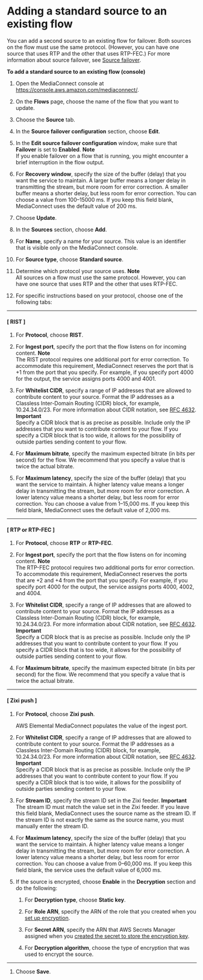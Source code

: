 # Adding a standard source to an existing flow<a name="source-adding-standard"></a>

You can add a second source to an existing flow for failover\. Both sources on the flow must use the same protocol\. \(However, you can have one source that uses RTP and the other that uses RTP\-FEC\.\) For more information about source failover, see [Source failover](source-failover.md)\.

**To add a standard source to an existing flow \(console\)**

1. Open the MediaConnect console at [https://console\.aws\.amazon\.com/mediaconnect/](https://console.aws.amazon.com/mediaconnect/)\.

1. On the **Flows** page, choose the name of the flow that you want to update\.

1. Choose the **Source** tab\.

1. In the **Source failover configuration** section, choose **Edit**\.

1. In the **Edit source failover configuration** window, make sure that **Failover** is set to **Enabled**\.
**Note**  
If you enable failover on a flow that is running, you might encounter a brief interruption in the flow output\. 

1. For **Recovery window**, specify the size of the buffer \(delay\) that you want the service to maintain\. A larger buffer means a longer delay in transmitting the stream, but more room for error correction\. A smaller buffer means a shorter delay, but less room for error correction\. You can choose a value from 100–15000 ms\. If you keep this field blank, MediaConnect uses the default value of 200 ms\.

1. Choose **Update**\.

1. In the **Sources** section, choose **Add**\.

1. For **Name**, specify a name for your source\. This value is an identifier that is visible only on the MediaConnect console\. 

1. For **Source type**, choose **Standard source**\.

1. Determine which protocol your source uses\.
**Note**  
All sources on a flow must use the same protocol\. However, you can have one source that uses RTP and the other that uses RTP\-FEC\.

1. For specific instructions based on your protocol, choose one of the following tabs:

------
#### [ RIST ]

   1. For **Protocol**, choose **RIST**\. 

   1. For **Ingest port**, specify the port that the flow listens on for incoming content\. 
**Note**  
The RIST protocol requires one additional port for error correction\. To accommodate this requirement, MediaConnect reserves the port that is \+1 from the port that you specify\. For example, if you specify port 4000 for the output, the service assigns ports 4000 and 4001\.

   1. For **Whitelist CIDR**, specify a range of IP addresses that are allowed to contribute content to your source\. Format the IP addresses as a Classless Inter\-Domain Routing \(CIDR\) block, for example, 10\.24\.34\.0/23\. For more information about CIDR notation, see [RFC 4632](https://tools.ietf.org/html/rfc4632)\.
**Important**  
Specify a CIDR block that is as precise as possible\. Include only the IP addresses that you want to contribute content to your flow\. If you specify a CIDR block that is too wide, it allows for the possibility of outside parties sending content to your flow\.

   1. For **Maximum bitrate**, specify the maximum expected bitrate \(in bits per second\) for the flow\. We recommend that you specify a value that is twice the actual bitrate\.

   1. For **Maximum latency**, specify the size of the buffer \(delay\) that you want the service to maintain\. A higher latency value means a longer delay in transmitting the stream, but more room for error correction\. A lower latency value means a shorter delay, but less room for error correction\. You can choose a value from 1–15,000 ms\. If you keep this field blank, MediaConnect uses the default value of 2,000 ms\. 

------
#### [  RTP or RTP\-FEC ]

   1. For **Protocol**, choose **RTP** or **RTP\-FEC**\. 

   1. For **Ingest port**, specify the port that the flow listens on for incoming content\.
**Note**  
The RTP\-FEC protocol requires two additional ports for error correction\. To accommodate this requirement, MediaConnect reserves the ports that are \+2 and \+4 from the port that you specify\. For example, if you specify port 4000 for the output, the service assigns ports 4000, 4002, and 4004\. 

   1. For **Whitelist CIDR**, specify a range of IP addresses that are allowed to contribute content to your source\. Format the IP addresses as a Classless Inter\-Domain Routing \(CIDR\) block, for example, 10\.24\.34\.0/23\. For more information about CIDR notation, see [RFC 4632](https://tools.ietf.org/html/rfc4632)\.
**Important**  
Specify a CIDR block that is as precise as possible\. Include only the IP addresses that you want to contribute content to your flow\. If you specify a CIDR block that is too wide, it allows for the possibility of outside parties sending content to your flow\.

   1. For **Maximum bitrate**, specify the maximum expected bitrate \(in bits per second\) for the flow\. We recommend that you specify a value that is twice the actual bitrate\.

------
#### [ Zixi push ]

   1. For **Protocol**, choose **Zixi push**\. 

      AWS Elemental MediaConnect populates the value of the ingest port\.

   1. For **Whitelist CIDR**, specify a range of IP addresses that are allowed to contribute content to your source\. Format the IP addresses as a Classless Inter\-Domain Routing \(CIDR\) block, for example, 10\.24\.34\.0/23\. For more information about CIDR notation, see [RFC 4632](https://tools.ietf.org/html/rfc4632)\.
**Important**  
Specify a CIDR block that is as precise as possible\. Include only the IP addresses that you want to contribute content to your flow\. If you specify a CIDR block that is too wide, it allows for the possibility of outside parties sending content to your flow\.

   1. For **Stream ID**, specify the stream ID set in the Zixi feeder\.
**Important**  
The stream ID must match the value set in the Zixi feeder\. If you leave this field blank, MediaConnect uses the source name as the stream ID\. If the stream ID is not exactly the same as the source name, you must manually enter the stream ID\.

   1. For **Maximum latency**, specify the size of the buffer \(delay\) that you want the service to maintain\. A higher latency value means a longer delay in transmitting the stream, but more room for error correction\. A lower latency value means a shorter delay, but less room for error correction\. You can choose a value from 0–60,000 ms\. If you keep this field blank, the service uses the default value of 6,000 ms\. 

   1. If the source is encrypted, choose **Enable** in the **Decryption** section and do the following:

      1. For **Decryption type**, choose **Static key**\.

      1. For **Role ARN**, specify the ARN of the role that you created when you [set up encryption](encryption-static-key-set-up.md#encryption-static-key-set-up-create-iam-role)\.

      1. For **Secret ARN**, specify the ARN that AWS Secrets Manager assigned when you [created the secret to store the encryption key](encryption-static-key-set-up.md#encryption-static-key-set-up-store-key)\.

      1. For **Decryption algorithm**, choose the type of encryption that was used to encrypt the source\.

------

1. Choose **Save**\.